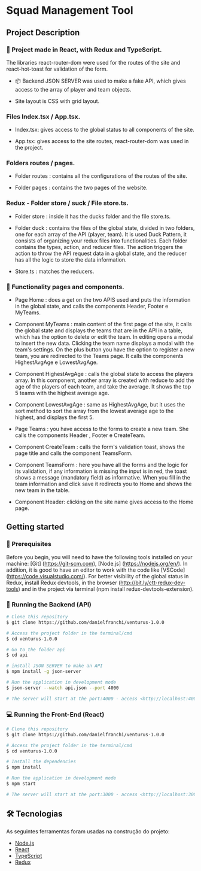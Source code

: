 # Squad Management Tool 

## Project Description 

### :rocket: Project made in React, with Redux and TypeScript.

The libraries react-router-dom were used for the routes of the site and react-hot-toast for validation of the form.

  * :package: Backend JSON SERVER was used to make a fake API, which gives access to the array of player and team objects.

  * Site layout is CSS with grid layout. 

### Files Index.tsx / App.tsx.

  * Index.tsx: gives access to the global status to all components of the site. 

  * App.tsx: gives access to the site routes, react-router-dom was used in the project. 
  
### Folders routes / pages.

  * Folder routes :  contains all the configurations of the routes of the site.

  * Folder pages :  contains the two pages of the website.
 
### Redux - Folder store / suck / File store.ts.

  * Folder store : inside it has the ducks folder and the file store.ts.

  * Folder duck : contains the files of the global state, divided in two folders, one for each array of the API (player, team). It is used Duck Pattern, it consists of organizing your redux files into functionalities. Each folder contains the types, action, and reducer files. The action triggers the action to throw the API request data in a global state, and the reducer has all the logic to store the data information. 

  * Store.ts : matches the reducers. 
  
### :pencil: Functionality pages and components.

  * Page Home : does a get on the two APIS used and puts the information in the global state, and calls the components Header, Footer e MyTeams. 

  * Component MyTeams : main content of the first page of the site, it calls the global state and displays the teams that are in the API in a table, which has the option to delete or edit the team. In editing opens a modal to insert the new data. Clicking the team name displays a modal with the team's settings. On the plus button you have the option to register a new team, you are redirected to the Teams page. It calls the components HighestAvgAge e LowestAvgAge.

   * Component HighestAvgAge : calls the global state to access the players array. In this component, another array is created with reduce to add the age of the players of each team, and take the average. It shows the top 5 teams with the highest average age.  

  * Component LowestAvgAge : same as HighestAvgAge, but it uses the sort method to sort the array from the lowest average age to the highest, and displays the first 5. 

  * Page Teams : you have access to the forms to create a new team. She calls the components Header , Footer e CreateTeam. 

  * Component CreateTeam : calls the form's validation toast, shows the page title and calls the component TeamsForm. 

  * Component TeamsForm : here you have all the forms and the logic for its validation, if any information is missing the input is in red, the toast shows a message (mandatory field) as informative. When you fill in the team information and click save it redirects you to Home and shows the new team in the table. 

  * Component Header: clicking on the site name gives access to the Home page. 

## Getting started

### :wrench: Prerequisites

Before you begin, you will need to have the following tools installed on your machine:
[Git] (https://git-scm.com), [Node.js] (https://nodejs.org/en/).
In addition, it is good to have an editor to work with the code like [VSCode] (https://code.visualstudio.com/).
For better visibility of the global status in Redux, install Redux devtools, in the browser (http://bit.ly/ctt-redux-dev-tools) and in the project via terminal (npm install redux-devtools-extension).

### 🎲 Running the Backend (API)

```bash
# Clone this repository
$ git clone https://github.com/danielfranchi/venturus-1.0.0

# Access the project folder in the terminal/cmd
$ cd venturus-1.0.0

# Go to the folder api
$ cd api

# install JSON SERVER to make an API
$ npm install -g json-server

# Run the application in development mode
$ json-server --watch api.json --port 4000

# The server will start at the port:4000 - access <http://localhost:4000>
```

### :computer: Running the Front-End (React)

```bash
# Clone this repository
$ git clone https://github.com/danielfranchi/venturus-1.0.0

# Access the project folder in the terminal/cmd
$ cd venturus-1.0.0

# Install the dependencies
$ npm install

# Run the application in development mode
$ npm start

# The server will start at the port:3000 - access <http://localhost:3000>
```

## 🛠 Tecnologias

As seguintes ferramentas foram usadas na construção do projeto:

- [Node.js](https://nodejs.org/en/)
- [React](https://pt-br.reactjs.org/)
- [TypeScript](https://www.typescriptlang.org/)
- [Redux](https://react-redux.js.org/)
